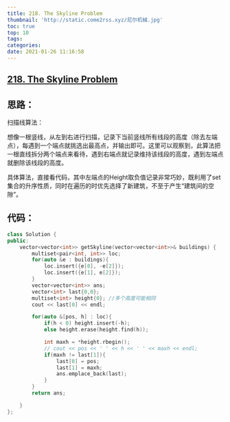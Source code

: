 ```yaml
---
title: 218. The Skyline Problem
thumbnail: 'http://static.come2rss.xyz/尼尔机械.jpg'
toc: true
top: 10
tags:
categories:
date: 2021-01-26 11:16:58
---
```


<!-- more -->



## [218. The Skyline Problem](https://leetcode-cn.com/problems/the-skyline-problem/)







## 思路：

扫描线算法：

想像一根竖线，从左到右进行扫描，记录下当前竖线所有线段的高度（除去左端点），每遇到一个端点就挑选出最高点，并输出即可。这里可以观察到，此算法把一根直线拆分两个端点来看待，遇到右端点就记录维持该线段的高度，遇到左端点就删除该线段的高度。



具体算法，直接看代码，其中左端点的Height取负值记录非常巧妙，既利用了set集合的升序性质，同时在遍历的时优先选择了新建筑，不至于产生“建筑间的空隙”。

## 代码：

```c++
class Solution {
public:
    vector<vector<int>> getSkyline(vector<vector<int>>& buildings) {
        multiset<pair<int, int>> loc;
        for(auto &e : buildings){
            loc.insert({e[0], -e[2]});
            loc.insert({e[1], e[2]});
        }
        vector<vector<int>> ans;
        vector<int> last{0,0};
        multiset<int> height{0}; //多个高度可能相同
        cout << last[0] << endl;

        for(auto &[pos, h] : loc){
            if(h < 0) height.insert(-h);
            else height.erase(height.find(h));

            int maxh = *height.rbegin();
            // cout << pos << ' ' << h << ' ' << maxh << endl;
            if(maxh != last[1]){
                last[0] = pos;
                last[1] = maxh;
                ans.emplace_back(last);                
            }
        }
        return ans;

    }
};


```